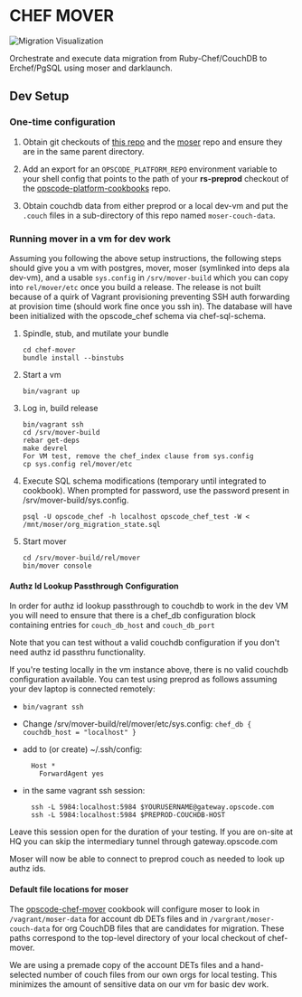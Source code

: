 # CHEF MOVER #

![Migration Visualization](http://images.memegenerator.net/instances/400x/10601974.jpg)

Orchestrate and execute data migration from Ruby-Chef/CouchDB to
Erchef/PgSQL using moser and darklaunch.

## Dev Setup ##

### One-time configuration ###
1. Obtain git checkouts of [this repo][] and the [moser][] repo and ensure they are in the same parent directory.

1. Add an export for an `OPSCODE_PLATFORM_REPO` environment variable to your shell config that points to the path of your **rs-preprod** checkout of the [opscode-platform-cookbooks][] repo.

1. Obtain couchdb data from either preprod or a local dev-vm and put the `.couch` files in a sub-directory of this repo named `moser-couch-data`.

### Running mover in a vm for dev work ###

Assuming you following the above setup instructions, the following
steps should give you a vm with postgres, mover, moser (symlinked into
deps ala dev-vm), and a usable `sys.config` in  `/srv/mover-build`
which you can copy into `rel/mover/etc` once you build a release. The
release is not built because of a quirk of Vagrant provisioning
preventing SSH auth forwarding at provision time (should work fine
once you ssh in). The database will have been initialized with the
opscode_chef schema via chef-sql-schema.

1. Spindle, stub, and mutilate your bundle

   ```
   cd chef-mover
   bundle install --binstubs
   ```
1. Start a vm

   ```
   bin/vagrant up
   ```
1. Log in, build release

   ```
   bin/vagrant ssh
   cd /srv/mover-build
   rebar get-deps
   make devrel
   For VM test, remove the chef_index clause from sys.config
   cp sys.config rel/mover/etc
   ```
1. Execute SQL schema modifications (temporary until integrated to
   cookbook). When prompted for password, use the password present in
   /srv/mover-build/sys.config.

   ```
   psql -U opscode_chef -h localhost opscode_chef_test -W < /mnt/moser/org_migration_state.sql
   ```
1. Start mover
   ```
   cd /srv/mover-build/rel/mover
   bin/mover console
   ```

#### Authz Id Lookup Passthrough Configuration

In order for authz id lookup passthrough to couchdb to work in the dev
VM you will need to ensure that there is a chef_db configuration block
containing entries for ``couch_db_host`` and ``couch_db_port``

Note that you can test without a valid couchdb configuration if you
don't need authz id passthru functionality.

If you're testing locally in the vm instance above, there is no valid couchdb
configuration available.  You can test using preprod as follows assuming
your dev laptop is connected remotely:

* ``bin/vagrant ssh``
* Change /srv/mover-build/rel/mover/etc/sys.config: ``chef_db { couchdb_host = "localhost" }``
* add to (or create) ~/.ssh/config:

        Host *
          ForwardAgent yes

* in the same vagrant ssh session:

        ssh -L 5984:localhost:5984 $YOURUSERNAME@gateway.opscode.com
        ssh -L 5984:localhost:5984 $PREPROD-COUCHDB-HOST

Leave this session open for the duration of your testing.
If you are on-site at HQ you can skip the intermediary tunnel through
gateway.opscode.com

Moser will now be able to connect to preprod couch as needed to look up
authz ids.

#### Default file locations for moser ####

The [opscode-chef-mover][] cookbook will configure moser to look in
`/vagrant/moser-data` for account db DETs files and in
`/vargrant/moser-couch-data` for org CouchDB files that are candidates
for migration. These paths correspond to the top-level directory of
your local checkout of chef-mover.

We are using a premade copy of the account DETs files and a
hand-selected number of couch files from our own orgs for local
testing. This minimizes the amount of sensitive data on our vm for
basic dev work.

[moser]: https://githubt.com/opscode/moser
[this repo]: https://githubt.com/opscode/chef-mover
[opscode-platform-cookbooks]: https://githubt.com/opscode/opscode-platform-cookbooks
[opscode-chef-mover]: https://githubt.com/opscode/opscode-chef-mover


